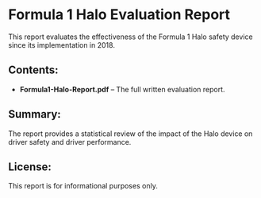 # Formula 1 Halo Evaluation Report

This report evaluates the effectiveness of the Formula 1 Halo safety device since its implementation in 2018.

## Contents:
- **Formula1-Halo-Report.pdf** – The full written evaluation report.

## Summary:
The report provides a statistical review of the impact of the Halo device on driver safety and driver performance.

## License:
This report is for informational purposes only. 

